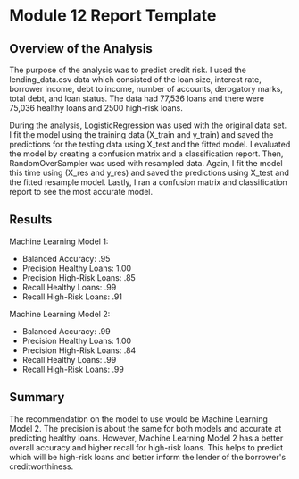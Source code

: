 # Module 12 Report Template

## Overview of the Analysis

The purpose of the analysis was to predict credit risk. I used the lending_data.csv data which consisted of the loan size, interest rate, borrower income, debt to income, number of accounts, derogatory marks, total debt, and loan status. The data had 77,536 loans and there were 75,036 healthy loans and 2500 high-risk loans.  

During the analysis, LogisticRegression was used with the original data set. I fit the model using the training data (X_train and y_train) and saved the predictions for the testing data using X_test and the fitted model.  I evaluated the model by creating a confusion matrix and a classification report.  Then, RandomOverSampler was used with resampled data. Again, I fit the model this time using (X_res and y_res) and saved the predictions using X_test and the fitted resample model. Lastly, I ran a confusion matrix and classification report to see the most accurate model.  

## Results

Machine Learning Model 1:
- Balanced Accuracy: .95
- Precision Healthy Loans: 1.00
- Precision High-Risk Loans: .85
- Recall Healthy Loans: .99
- Recall High-Risk Loans: .91


Machine Learning Model 2:
- Balanced Accuracy: .99
- Precision Healthy Loans: 1.00
- Precision High-Risk Loans: .84
- Recall Healthy Loans: .99
- Recall High-Risk Loans: .99

## Summary

The recommendation on the model to use would be Machine Learning Model 2. The precision is about the same for both models and accurate at predicting healthy loans.  However, Machine Learning Model 2 has a better overall accuracy and higher recall for high-risk loans. This helps to predict which will be high-risk loans and better inform the lender of the borrower's creditworthiness.
